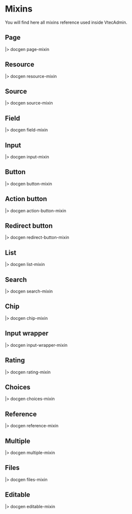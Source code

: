 # Mixins

You will find here all mixins reference used inside VtecAdmin.

## Page

|> docgen page-mixin

## Resource

|> docgen resource-mixin

## Source

|> docgen source-mixin

## Field

|> docgen field-mixin

## Input

|> docgen input-mixin

## Button

|> docgen button-mixin

## Action button

|> docgen action-button-mixin

## Redirect button

|> docgen redirect-button-mixin

## List

|> docgen list-mixin

## Search

|> docgen search-mixin

## Chip

|> docgen chip-mixin

## Input wrapper

|> docgen input-wrapper-mixin

## Rating

|> docgen rating-mixin

## Choices

|> docgen choices-mixin

## Reference

|> docgen reference-mixin

## Multiple

|> docgen multiple-mixin

## Files

|> docgen files-mixin

## Editable

|> docgen editable-mixin
